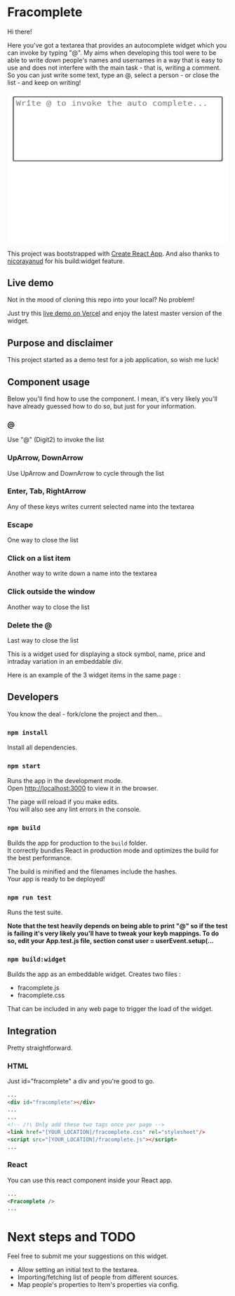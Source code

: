 # Fracomplete

Hi there!

Here you've got a textarea that provides an autocomplete widget which you can invoke by typing "@". My aims when developing this tool were to be able to write down people's names and usernames in a way that is easy to use and does not interfere with the main task - that is, writing a comment. So you can just write some text, type an @, select a person - or close the list - and keep on writing!

![Sample of Fracomplete in action!](https://github.com/stormcleric/fracomplete/blob/master/public/Fracomplete.gif)

This project was bootstrapped with [Create React App](https://github.com/facebook/create-react-app). And also thanks to [nicorayanud](https://github.com/nicoraynaud/) for his build:widget feature.

## Live demo

Not in the mood of cloning this repo into your local? No problem!

Just try this [live demo on Vercel](https://fracomplete.vercel.app) and enjoy the latest master version of the widget.

## Purpose and disclaimer

This project started as a demo test for a job application, so wish me luck!

## Component usage

Below you'll find how to use the component. I mean, it's very likely you'll have already guessed how to do so, but just for your information.

### @

Use "@" (Digit2) to invoke the list

### UpArrow, DownArrow

Use UpArrow and DownArrow to cycle through the list

### Enter, Tab, RightArrow

Any of these keys writes current selected name into the textarea

### Escape

One way to close the list

### Click on a list item

Another way to write down a name into the textarea

### Click outside the window

Another way to close the list

### Delete the @

Last way to close the list

This is a widget used for displaying a stock symbol, name, price and intraday variation in an embeddable div.

Here is an example of the 3 widget items in the same page :

## Developers

You know the deal - fork/clone the project and then...

### `npm install`

Install all dependencies.

### `npm start`

Runs the app in the development mode.\
Open [http://localhost:3000](http://localhost:3000) to view it in the browser.

The page will reload if you make edits.\
You will also see any lint errors in the console.

### `npm build`

Builds the app for production to the `build` folder.\
It correctly bundles React in production mode and optimizes the build for the best performance.

The build is minified and the filenames include the hashes.\
Your app is ready to be deployed!

### `npm run test`

Runs the test suite.

**Note that the test heavily depends on being able to print "@" so if the test is failing it's very likely you'll have to tweak your keyb mappings. To do so, edit your App.test.js file, section const user = userEvent.setup(...**

### `npm build:widget`

Builds the app as an embeddable widget. Creates two files :
- fracomplete.js
- fracomplete.css

That can be included in any web page to trigger the load of the widget.

## Integration

Pretty straightforward.

### HTML

Just id="fracomplete" a div and you're good to go.

```html
...
<div id="fracomplete"></div>
...
...
<!-- /!\ Only add these two tags once per page -->
<link href="[YOUR_LOCATION]/fracomplete.css" rel="stylesheet"/>
<script src="[YOUR_LOCATION]/fracomplete.js"></script>
...
```
### React

You can use this react component inside your React app.

```html
...
<Fracomplete />
...
```

# Next steps and TODO

Feel free to submit me your suggestions on this widget.

* Allow setting an initial text to the textarea.
* Importing/fetching list of people from different sources.
* Map people's properties to Item's properties via config.


